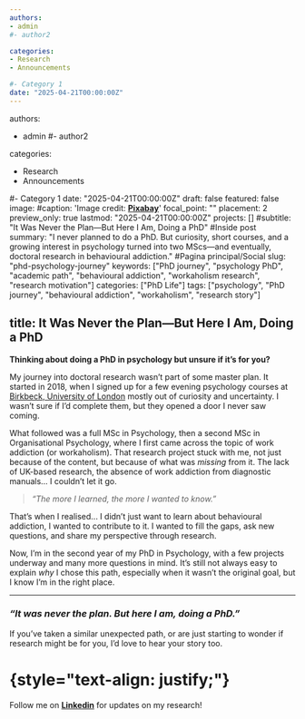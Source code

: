 ```yaml
---
authors:
- admin
#- author2

categories:
- Research
- Announcements

#- Category 1
date: "2025-04-21T00:00:00Z"
---
```

authors:
- admin
#- author2

categories:
- Research
- Announcements

#- Category 1
date: "2025-04-21T00:00:00Z"
draft: false
featured: false
image:
  #caption: 'Image credit: [**Pixabay**](https://pixabay.com/photos/school-work-write-still-life-851328/)'
  focal_point: ""
  placement: 2
  preview_only: true
lastmod: "2025-04-21T00:00:00Z"
projects: []
#subtitle: "It Was Never the Plan—But Here I Am, Doing a PhD" #Inside post
summary: "I never planned to do a PhD. But curiosity, short courses, and a growing interest in psychology turned into two MScs—and eventually, doctoral research in behavioural addiction." #Pagina principal/Social
slug: "phd-psychology-journey"
keywords: ["PhD journey", "psychology PhD", "academic path", "behavioural addiction", "workaholism research", "research motivation"]
categories: ["PhD Life"]
tags: ["psychology", "PhD journey", "behavioural addiction", "workaholism", "research story"]

title: It Was Never the Plan—But Here I Am, Doing a PhD
---

**Thinking about doing a PhD in psychology but unsure if it’s for you?**  

My journey into doctoral research wasn’t part of some master plan. It started in 2018, when I signed up for a few evening psychology courses at [Birkbeck, University of London](https://www.bbk.ac.uk/prospective/short-courses) mostly out of curiosity and uncertainty. I wasn’t sure if I’d complete them, but they opened a door I never saw coming.

What followed was a full MSc in Psychology, then a second MSc in Organisational Psychology, where I first came across the topic of work addiction (or workaholism). That research project stuck with me, not just because of the content, but because of what was *missing* from it. The lack of UK-based research, the absence of work addiction from diagnostic manuals… I couldn’t let it go.

> *“The more I learned, the more I wanted to know.”*

That’s when I realised... I didn’t just want to learn about behavioural addiction, I wanted to contribute to it. I wanted to fill the gaps, ask new questions, and share my perspective through research.

Now, I’m in the second year of my PhD in Psychology, with a few projects underway and many more questions in mind. It’s still not always easy to explain *why* I chose this path, especially when it wasn’t the original goal, but I know I’m in the right place.

---

### *“It was never the plan. But here I am, doing a PhD.”*

If you’ve taken a similar unexpected path, or are just starting to wonder if research might be for you, I’d love to hear your story too.

# {style="text-align: justify;"}

Follow me on **[Linkedin](https://www.linkedin.com/in/stephanie-towch-4b2549206)** for updates on my research!
